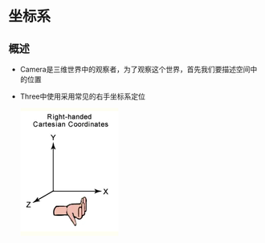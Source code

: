 # 坐标系

## 概述

+ Camera是三维世界中的观察者，为了观察这个世界，首先我们要描述空间中的位置
+ Three中使用采用常见的右手坐标系定位

  ![右手坐标系](../images/右手坐标系.jpg)
